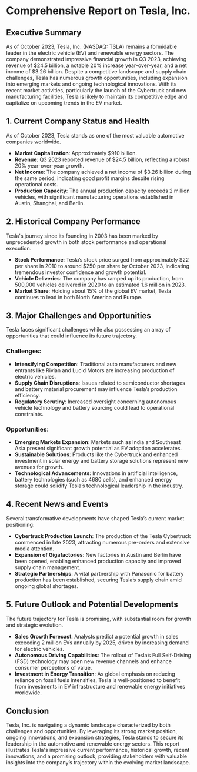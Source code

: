 # Comprehensive Report on Tesla, Inc.

## Executive Summary
As of October 2023, Tesla, Inc. (NASDAQ: TSLA) remains a formidable leader in the electric vehicle (EV) and renewable energy sectors. The company demonstrated impressive financial growth in Q3 2023, achieving revenue of $24.5 billion, a notable 20% increase year-over-year, and a net income of $3.26 billion. Despite a competitive landscape and supply chain challenges, Tesla has numerous growth opportunities, including expansion into emerging markets and ongoing technological innovations. With its recent market activities, particularly the launch of the Cybertruck and new manufacturing facilities, Tesla is likely to maintain its competitive edge and capitalize on upcoming trends in the EV market.

## 1. Current Company Status and Health
As of October 2023, Tesla stands as one of the most valuable automotive companies worldwide.

- **Market Capitalization**: Approximately $910 billion.
- **Revenue**: Q3 2023 reported revenue of $24.5 billion, reflecting a robust 20% year-over-year growth.
- **Net Income**: The company achieved a net income of $3.26 billion during the same period, indicating good profit margins despite rising operational costs.
- **Production Capacity**: The annual production capacity exceeds 2 million vehicles, with significant manufacturing operations established in Austin, Shanghai, and Berlin.

## 2. Historical Company Performance
Tesla's journey since its founding in 2003 has been marked by unprecedented growth in both stock performance and operational execution.

- **Stock Performance**: Tesla’s stock price surged from approximately $22 per share in 2010 to around $250 per share by October 2023, indicating tremendous investor confidence and growth potential.
- **Vehicle Deliveries**: The company has ramped up its production, from 500,000 vehicles delivered in 2020 to an estimated 1.6 million in 2023.
- **Market Share**: Holding about 15% of the global EV market, Tesla continues to lead in both North America and Europe.

## 3. Major Challenges and Opportunities
Tesla faces significant challenges while also possessing an array of opportunities that could influence its future trajectory.

### Challenges:
- **Intensifying Competition**: Traditional auto manufacturers and new entrants like Rivian and Lucid Motors are increasing production of electric vehicles.
- **Supply Chain Disruptions**: Issues related to semiconductor shortages and battery material procurement may influence Tesla’s production efficiency.
- **Regulatory Scrutiny**: Increased oversight concerning autonomous vehicle technology and battery sourcing could lead to operational constraints.

### Opportunities:
- **Emerging Markets Expansion**: Markets such as India and Southeast Asia present significant growth potential as EV adoption accelerates.
- **Sustainable Solutions**: Products like the Cybertruck and enhanced investment in solar energy and battery storage solutions represent new avenues for growth.
- **Technological Advancements**: Innovations in artificial intelligence, battery technologies (such as 4680 cells), and enhanced energy storage could solidify Tesla’s technological leadership in the industry.

## 4. Recent News and Events
Several transformative developments have shaped Tesla’s current market positioning:

- **Cybertruck Production Launch**: The production of the Tesla Cybertruck commenced in late 2023, attracting numerous pre-orders and extensive media attention.
- **Expansion of Gigafactories**: New factories in Austin and Berlin have been opened, enabling enhanced production capacity and improved supply chain management.
- **Strategic Partnerships**: A vital partnership with Panasonic for battery production has been established, securing Tesla’s supply chain amid ongoing global shortages.

## 5. Future Outlook and Potential Developments
The future trajectory for Tesla is promising, with substantial room for growth and strategic evolution.

- **Sales Growth Forecast**: Analysts predict a potential growth in sales exceeding 2 million EVs annually by 2025, driven by increasing demand for electric vehicles.
- **Autonomous Driving Capabilities**: The rollout of Tesla’s Full Self-Driving (FSD) technology may open new revenue channels and enhance consumer perceptions of value.
- **Investment in Energy Transition**: As global emphasis on reducing reliance on fossil fuels intensifies, Tesla is well-positioned to benefit from investments in EV infrastructure and renewable energy initiatives worldwide.

## Conclusion
Tesla, Inc. is navigating a dynamic landscape characterized by both challenges and opportunities. By leveraging its strong market position, ongoing innovations, and expansion strategies, Tesla stands to secure its leadership in the automotive and renewable energy sectors. This report illustrates Tesla's impressive current performance, historical growth, recent innovations, and a promising outlook, providing stakeholders with valuable insights into the company’s trajectory within the evolving market landscape.